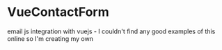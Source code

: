 # VueContactForm
email js integration with vuejs - I couldn't find any good examples of this online so I'm creating my own

